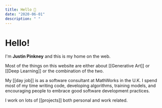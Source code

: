 ```yaml
---
title: Hello 👋
date: "2020-06-01"
description: " "
---
```


# Hello!

I'm __Justin Pinkney__ and this is my home on the web.

Most of the things on this website are either about [[Generative Art]] or [[Deep Learning]] or the combination of the two.

My [[day job]] is as a software consultant at MathWorks in the U.K. I spend most of my time writing code, developing algorithms, training models, and encouraging people to embrace good software development practices.

I work on lots of [[projects]] both personal and work related.